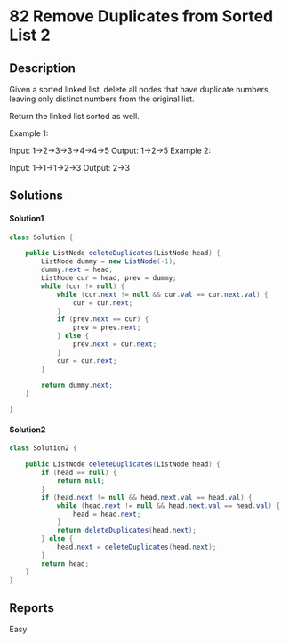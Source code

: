 # 82 Remove Duplicates from Sorted List 2

## Description

Given a sorted linked list, delete all nodes that have duplicate numbers,
leaving only distinct numbers from the original list.

Return the linked list sorted as well.

Example 1:

Input: 1->2->3->3->4->4->5
Output: 1->2->5
Example 2:

Input: 1->1->1->2->3
Output: 2->3

## Solutions

#### Solution1
```java
class Solution {

    public ListNode deleteDuplicates(ListNode head) {
        ListNode dummy = new ListNode(-1);
        dummy.next = head;
        ListNode cur = head, prev = dummy;
        while (cur != null) {
            while (cur.next != null && cur.val == cur.next.val) {
                cur = cur.next;
            }
            if (prev.next == cur) {
                prev = prev.next;
            } else {
                prev.next = cur.next;
            }
            cur = cur.next;
        }

        return dummy.next;
    }

}
```

#### Solution2
```java
class Solution2 {

    public ListNode deleteDuplicates(ListNode head) {
        if (head == null) {
            return null;
        }
        if (head.next != null && head.next.val == head.val) {
            while (head.next != null && head.next.val == head.val) {
                head = head.next;
            }
            return deleteDuplicates(head.next);
        } else {
            head.next = deleteDuplicates(head.next);
        }
        return head;
    }
}
```

## Reports

Easy


